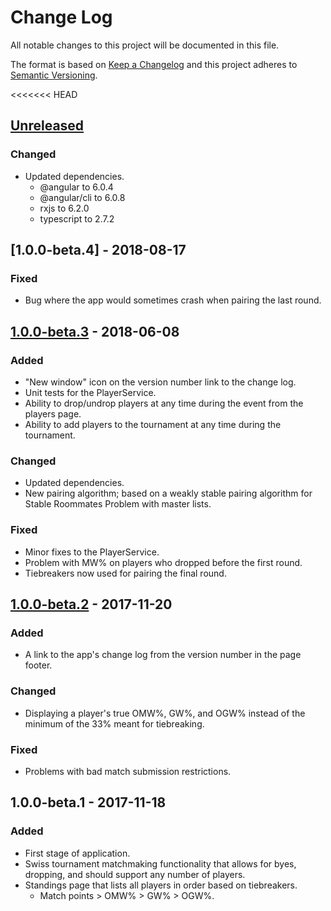 # Change Log
All notable changes to this project will be documented in this file.

The format is based on [Keep a Changelog](http://keepachangelog.com/) 
and this project adheres to [Semantic Versioning](http://semver.org/).

<<<<<<< HEAD
## [Unreleased]
### Changed
- Updated dependencies.
  - @angular to 6.0.4
  - @angular/cli to 6.0.8
  - rxjs to 6.2.0
  - typescript to 2.7.2

## [1.0.0-beta.4] - 2018-08-17
### Fixed
- Bug where the app would sometimes crash when pairing the last round.

## [1.0.0-beta.3] - 2018-06-08
### Added
- "New window" icon on the version number link to the change log.
- Unit tests for the PlayerService.
- Ability to drop/undrop players at any time during the event from the players page.
- Ability to add players to the tournament at any time during the tournament.

### Changed
- Updated dependencies.
- New pairing algorithm; based on a weakly stable pairing algorithm for Stable Roommates Problem with master lists.

### Fixed
- Minor fixes to the PlayerService.
- Problem with MW% on players who dropped before the first round.
- Tiebreakers now used for pairing the final round.

## [1.0.0-beta.2] - 2017-11-20
### Added
- A link to the app's change log from the version number in the page footer.

### Changed
- Displaying a player's true OMW%, GW%, and OGW% instead of the minimum of the 33% meant for tiebreaking.

### Fixed
- Problems with bad match submission restrictions.

## 1.0.0-beta.1 - 2017-11-18
### Added
- First stage of application.
- Swiss tournament matchmaking functionality that allows for byes, dropping, and should support any number of players.
- Standings page that lists all players in order based on tiebreakers.
  - Match points > OMW% > GW% > OGW%.

[Unreleased]: https://github.com/sten626/mirror-match/compare/1.0.0-beta.3...HEAD
[1.0.0-beta.2]: https://github.com/sten626/mirror-match/compare/1.0.0-beta.1...1.0.0-beta.2
[1.0.0-beta.3]: https://github.com/sten626/mirror-match/compare/1.0.0-beta.2...1.0.0-beta.3
